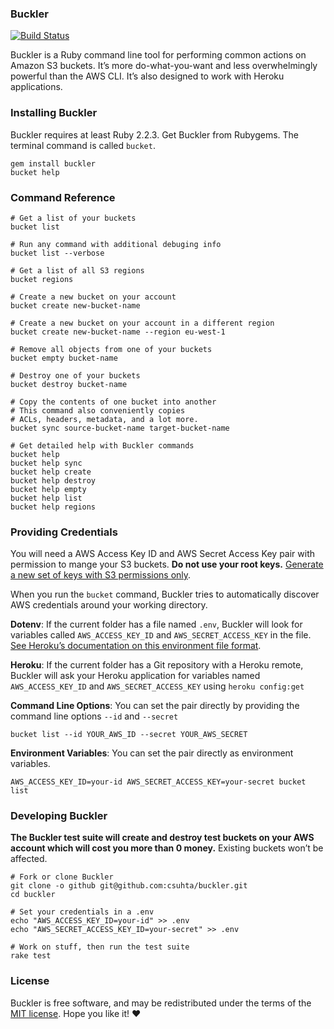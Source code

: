 ### Buckler

[![Build Status](https://travis-ci.org/csuhta/buckler.svg?branch=master)](https://travis-ci.org/csuhta/buckler)

Buckler is a Ruby command line tool for performing common actions on Amazon S3 buckets. It’s more do-what-you-want and less overwhelmingly powerful than the AWS CLI. It’s also designed to work with Heroku applications.

### Installing Buckler

Buckler requires at least Ruby 2.2.3. Get Buckler from Rubygems. The terminal command is called `bucket`.

```shell
gem install buckler
bucket help
```

### Command Reference

```shell
# Get a list of your buckets
bucket list

# Run any command with additional debuging info
bucket list --verbose

# Get a list of all S3 regions
bucket regions

# Create a new bucket on your account
bucket create new-bucket-name

# Create a new bucket on your account in a different region
bucket create new-bucket-name --region eu-west-1

# Remove all objects from one of your buckets
bucket empty bucket-name

# Destroy one of your buckets
bucket destroy bucket-name

# Copy the contents of one bucket into another
# This command also conveniently copies
# ACLs, headers, metadata, and a lot more.
bucket sync source-bucket-name target-bucket-name

# Get detailed help with Buckler commands
bucket help
bucket help sync
bucket help create
bucket help destroy
bucket help empty
bucket help list
bucket help regions
```

### Providing Credentials

You will need a AWS Access Key ID and AWS Secret Access Key pair with permission to mange your S3 buckets. **Do not use your root keys.** [Generate a new set of keys with S3 permissions only](http://docs.aws.amazon.com/IAM/latest/UserGuide/best-practices.html#lock-away-credentials).

When you run the `bucket` command, Buckler tries to automatically discover AWS credentials around your working directory.

**Dotenv**: If the current folder has a file named `.env`, Buckler will look for variables called `AWS_ACCESS_KEY_ID` and `AWS_SECRET_ACCESS_KEY` in the file. [See Heroku’s documentation on this environment file format](https://devcenter.heroku.com/articles/heroku-local#set-up-your-local-environment-variables).

**Heroku**: If the current folder has a Git repository with a Heroku remote, Buckler will ask your Heroku application for variables named `AWS_ACCESS_KEY_ID` and `AWS_SECRET_ACCESS_KEY` using `heroku config:get`

**Command Line Options**: You can set the pair directly by providing the command line options `--id` and `--secret`

```shell
bucket list --id YOUR_AWS_ID --secret YOUR_AWS_SECRET
```

**Environment Variables**: You can set the pair directly as environment variables.

```shell
AWS_ACCESS_KEY_ID=your-id AWS_SECRET_ACCESS_KEY=your-secret bucket list
```

### Developing Buckler

**The Buckler test suite will create and destroy test buckets on your AWS account which will cost you more than 0 money.** Existing buckets won’t be affected.

```shell
# Fork or clone Buckler
git clone -o github git@github.com:csuhta/buckler.git
cd buckler

# Set your credentials in a .env
echo "AWS_ACCESS_KEY_ID=your-id" >> .env
echo "AWS_SECRET_ACCESS_KEY_ID=your-secret" >> .env

# Work on stuff, then run the test suite
rake test
```

### License

Buckler is free software, and may be redistributed under the terms of the [MIT license](https://github.com/csuhta/bucklet/blob/master/LICENSE.md). Hope you like it! ❤️
